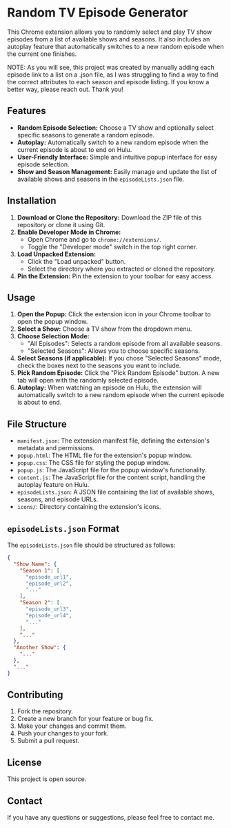 # Random TV Episode Generator

This Chrome extension allows you to randomly select and play TV show episodes from a list of available shows and seasons. It also includes an autoplay feature that automatically switches to a new random episode when the current one finishes.

NOTE: As you will see, this project was created by manually adding each episode link to a list on a .json file, as I was struggling to find a way to find the correct attributes to each season and episode listing. If you know a better way, please reach out. Thank you!

## Features

* **Random Episode Selection:** Choose a TV show and optionally select specific seasons to generate a random episode.
* **Autoplay:** Automatically switch to a new random episode when the current episode is about to end on Hulu.
* **User-Friendly Interface:** Simple and intuitive popup interface for easy episode selection.
* **Show and Season Management:** Easily manage and update the list of available shows and seasons in the `episodeLists.json` file.

## Installation

1.  **Download or Clone the Repository:** Download the ZIP file of this repository or clone it using Git.
2.  **Enable Developer Mode in Chrome:**
    * Open Chrome and go to `chrome://extensions/`.
    * Toggle the "Developer mode" switch in the top right corner.
3.  **Load Unpacked Extension:**
    * Click the "Load unpacked" button.
    * Select the directory where you extracted or cloned the repository.
4.  **Pin the Extension:** Pin the extension to your toolbar for easy access.

## Usage

1.  **Open the Popup:** Click the extension icon in your Chrome toolbar to open the popup window.
2.  **Select a Show:** Choose a TV show from the dropdown menu.
3.  **Choose Selection Mode:**
    * "All Episodes": Selects a random episode from all available seasons.
    * "Selected Seasons": Allows you to choose specific seasons.
4.  **Select Seasons (if applicable):** If you chose "Selected Seasons" mode, check the boxes next to the seasons you want to include.
5.  **Pick Random Episode:** Click the "Pick Random Episode" button. A new tab will open with the randomly selected episode.
6.  **Autoplay:** When watching an episode on Hulu, the extension will automatically switch to a new random episode when the current episode is about to end.

## File Structure

* `manifest.json`: The extension manifest file, defining the extension's metadata and permissions.
* `popup.html`: The HTML file for the extension's popup window.
* `popup.css`: The CSS file for styling the popup window.
* `popup.js`: The JavaScript file for the popup window's functionality.
* `content.js`: The JavaScript file for the content script, handling the autoplay feature on Hulu.
* `episodeLists.json`: A JSON file containing the list of available shows, seasons, and episode URLs.
* `icons/`: Directory containing the extension's icons.

## `episodeLists.json` Format

The `episodeLists.json` file should be structured as follows:

```json
{
  "Show Name": {
    "Season 1": [
      "episode_url1",
      "episode_url2",
      "..."
    ],
    "Season 2": [
      "episode_url3",
      "episode_url4",
      "..."
    ],
    "..."
  },
  "Another Show": {
    "..."
  },
  "..."
}
```

## Contributing
1. Fork the repository.
2. Create a new branch for your feature or bug fix.
3. Make your changes and commit them.
4. Push your changes to your fork.   
5. Submit a pull request.

## License
This project is open source.

## Contact
If you have any questions or suggestions, please feel free to contact me.